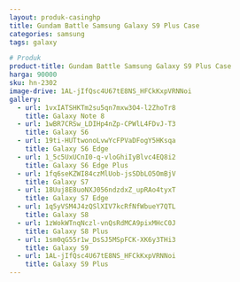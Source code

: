 ```yaml
---
layout: produk-casinghp
title: Gundam Battle Samsung Galaxy S9 Plus Case
categories: samsung
tags: galaxy

# Produk
product-title: Gundam Battle Samsung Galaxy S9 Plus Case
harga: 90000
sku: hn-2302
image-drive: 1AL-jIfQsc4U67tE8NS_HFCkKxpVRNNoi
gallery:
  - url: 1vxIATSHKTm2su5qn7mxw3O4-l2ZhoTr8
    title: Galaxy Note 8
  - url: 1wBR7CRSw_LDIHp4nZp-CPWlL4FDvJ-T3
    title: Galaxy S6
  - url: 19ti-HUTtwonoLvwYcFPVaDFogY5HKsqa
    title: Galaxy S6 Edge
  - url: 1_5c5UxUCnI0-q-vloGhiIyBlvc4EQ8i2
    title: Galaxy S6 Edge Plus
  - url: 1fq6seKZWI84czMlUob-jsSDbLO5OmBjV
    title: Galaxy S7
  - url: 18Uuj8E8uoNXJ056ndzdxZ_upRAo4tyxT
    title: Galaxy S7 Edge
  - url: 1q5yVSM4J4zQSlXIV7kcRfNfWbueY7QTL
    title: Galaxy S8
  - url: 1zWokWTnqNczl-vnQsRdMCA9pixMHcC0J
    title: Galaxy S8 Plus
  - url: 1sm0qG55r1w_DsSJ5MSpFCK-XK6y3THi3
    title: Galaxy S9
  - url: 1AL-jIfQsc4U67tE8NS_HFCkKxpVRNNoi
    title: Galaxy S9 Plus
---
```

